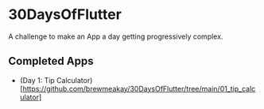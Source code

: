 # 30DaysOfFlutter

A challenge to make an App a day getting progressively complex.

## Completed Apps

- (Day 1: Tip Calculator)[https://github.com/brewmeakay/30DaysOfFlutter/tree/main/01_tip_calculator]

